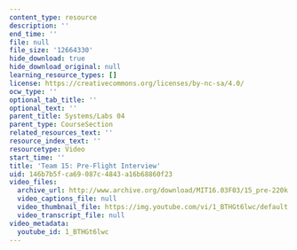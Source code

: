 ```yaml
---
content_type: resource
description: ''
end_time: ''
file: null
file_size: '12664330'
hide_download: true
hide_download_original: null
learning_resource_types: []
license: https://creativecommons.org/licenses/by-nc-sa/4.0/
ocw_type: ''
optional_tab_title: ''
optional_text: ''
parent_title: Systems/Labs 04
parent_type: CourseSection
related_resources_text: ''
resource_index_text: ''
resourcetype: Video
start_time: ''
title: 'Team 15: Pre-Flight Interview'
uid: 146b7b5f-ca69-087c-4843-a16b68860f23
video_files:
  archive_url: http://www.archive.org/download/MIT16.03F03/15_pre-220k.mp4
  video_captions_file: null
  video_thumbnail_file: https://img.youtube.com/vi/1_BTHGt6lwc/default.jpg
  video_transcript_file: null
video_metadata:
  youtube_id: 1_BTHGt6lwc
---
```

